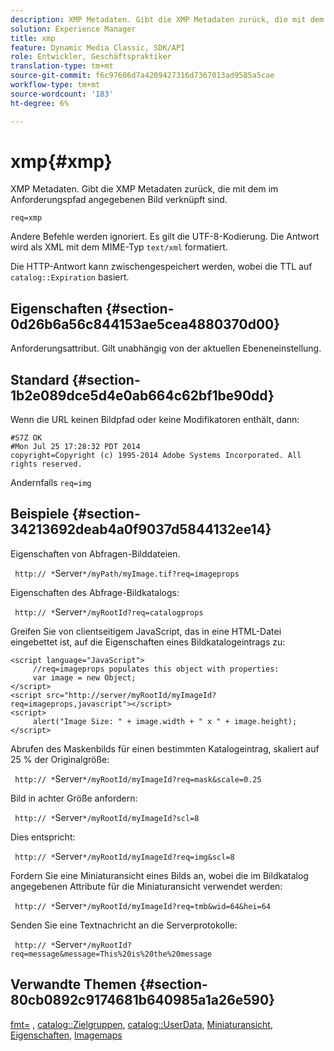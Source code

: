 ```yaml
---
description: XMP Metadaten. Gibt die XMP Metadaten zurück, die mit dem im Anforderungspfad angegebenen Bild verknüpft sind.
solution: Experience Manager
title: xmp
feature: Dynamic Media Classic, SDK/API
role: Entwickler, Geschäftspraktiker
translation-type: tm+mt
source-git-commit: f6c97606d7a4209427316d7367013ad9585a5cae
workflow-type: tm+mt
source-wordcount: '183'
ht-degree: 6%

---
```



# xmp{#xmp}

XMP Metadaten. Gibt die XMP Metadaten zurück, die mit dem im Anforderungspfad angegebenen Bild verknüpft sind.

`req=xmp`

Andere Befehle werden ignoriert. Es gilt die UTF-8-Kodierung. Die Antwort wird als XML mit dem MIME-Typ `text/xml` formatiert.

Die HTTP-Antwort kann zwischengespeichert werden, wobei die TTL auf `catalog::Expiration` basiert.

## Eigenschaften {#section-0d26b6a56c844153ae5cea4880370d00}

Anforderungsattribut. Gilt unabhängig von der aktuellen Ebeneneinstellung.

## Standard {#section-1b2e089dce5d4e0ab664c62bf1be90dd}

Wenn die URL keinen Bildpfad oder keine Modifikatoren enthält, dann:

```
#S7Z OK 
#Mon Jul 25 17:28:32 PDT 2014 
copyright=Copyright (c) 1995-2014 Adobe Systems Incorporated. All rights reserved.
```

Andernfalls `req=img`

## Beispiele {#section-34213692deab4a0f9037d5844132ee14}

Eigenschaften von Abfragen-Bilddateien.

` http:// *`Server`*/myPath/myImage.tif?req=imageprops`

Eigenschaften des Abfrage-Bildkatalogs:

` http:// *`Server`*/myRootId?req=catalogprops`

Greifen Sie von clientseitigem JavaScript, das in eine HTML-Datei eingebettet ist, auf die Eigenschaften eines Bildkatalogeintrags zu:

```
<script language="JavaScript"> 
     //req=imageprops populates this object with properties: 
     var image = new Object; 
</script> 
<script src="http://server/myRootId/myImageId?req=imageprops,javascript"></script> 
<script> 
     alert("Image Size: " + image.width + " x " + image.height); 
</script>
```

Abrufen des Maskenbilds für einen bestimmten Katalogeintrag, skaliert auf 25 % der Originalgröße:

` http:// *`Server`*/myRootId/myImageId?req=mask&scale=0.25`

Bild in achter Größe anfordern:

` http:// *`Server`*/myRootId/myImageId?scl=8`

Dies entspricht:

` http:// *`Server`*/myRootId/myImageId?req=img&scl=8`

Fordern Sie eine Miniaturansicht eines Bilds an, wobei die im Bildkatalog angegebenen Attribute für die Miniaturansicht verwendet werden:

` http:// *`Server`*/myRootId/myImageId?req=tmb&wid=64&hei=64`

Senden Sie eine Textnachricht an die Serverprotokolle:

` http:// *`Server`*/myRootId?req=message&message=This%20is%20the%20message`

## Verwandte Themen {#section-80cb0892c9174681b640985a1a26e590}

[fmt=](../../../../../../is-api/http-ref/image-serving-api-ref/c-http-protocol-reference/c-command-reference/r-is-http-fmt.md#reference-cdf10043423b45ba9fe15157fb3ae37a) ,  [catalog::Zielgruppen](/help/aem-is-ir-api/is-api/image-catalog/image-serving-api-ref/c-image-catalog-reference/c-image-svg-data-reference/c-image-data-reference/r-targets-cat.md),  [catalog::UserData](/help/aem-is-ir-api/is-api/image-catalog/image-serving-api-ref/c-image-catalog-reference/c-image-svg-data-reference/c-image-data-reference/r-userdata-cat.md),  [Miniaturansicht](../../../../../../is-api/http-ref/image-serving-api-ref/c-http-protocol-reference/c-notes-on-server-behavior/r-thumbnail-scaling.md#reference-0f71817f721d4913b34816758d69b07f),  [Eigenschaften](../../../../../../is-api/http-ref/image-serving-api-ref/c-http-protocol-reference/c-response-data/c-properties/c-properties.md#concept-49c609fd6de942cab422ee412353c9d9),  [Imagemaps](../../../../../../is-api/http-ref/image-serving-api-ref/c-http-protocol-reference/c-syntax-and-features/r-image-maps.md#reference-ff7d1bac2a064104b0c508a81316fdab)
